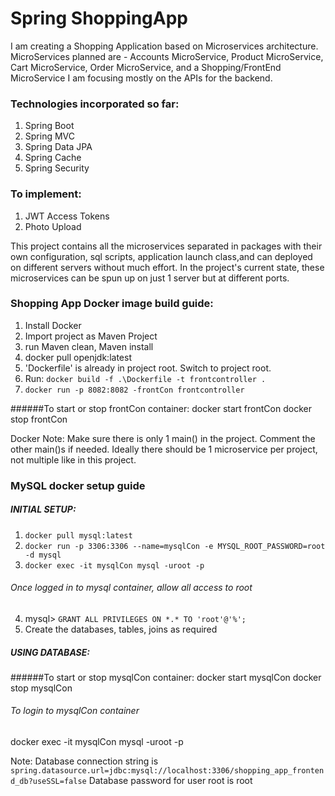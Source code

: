 # Spring ShoppingApp

I am creating a Shopping Application based on Microservices architecture.
MicroServices planned are - Accounts MicroService, Product MicroService, Cart MicroService, Order MicroService, and a Shopping/FrontEnd MicroService
I am focusing mostly on the APIs for the backend.

### Technologies incorporated so far:
1. Spring Boot
2. Spring MVC
3. Spring Data JPA
4. Spring Cache
5. Spring Security


### To implement:
1. JWT Access Tokens
2. Photo Upload


This project contains all the microservices separated in packages with their own configuration, sql scripts, application launch class,and can deployed on different servers without much effort.
In the project's current state, these microservices can be spun up on just 1 server but at different ports.


### Shopping App Docker image build guide:
1. Install Docker
2. Import project as Maven Project
3. run Maven clean, Maven install
4. docker pull openjdk:latest
5. 'Dockerfile' is already in project root. Switch to project root.
6. Run: `docker build -f .\Dockerfile -t frontcontroller .`
7. `docker run -p 8082:8082 -frontCon frontcontroller`

######To start or stop frontCon container:
docker start frontCon
docker stop frontCon

Docker Note: Make sure there is only 1 main() in the project. Comment the other main()s if needed.
Ideally there should be 1 microservice per project, not multiple like in this project.

### MySQL docker setup guide
##### INITIAL SETUP:

1. `docker pull mysql:latest`
2. `docker run -p 3306:3306 --name=mysqlCon -e MYSQL_ROOT_PASSWORD=root -d mysql`
3. `docker exec -it mysqlCon mysql -uroot -p`
###### Once logged in to mysql container, allow all access to root
4. mysql> `GRANT ALL PRIVILEGES ON *.* TO 'root'@'%';`
5. Create the databases, tables, joins as required

##### USING DATABASE:

######To start or stop mysqlCon container:
docker start mysqlCon
docker stop mysqlCon

###### To login to mysqlCon container
docker exec -it mysqlCon mysql -uroot -p

Note: Database connection string is `spring.datasource.url=jdbc:mysql://localhost:3306/shopping_app_frontend_db?useSSL=false`
      Database password for user root is root
